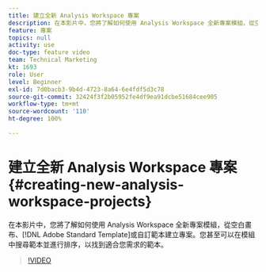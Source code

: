 ```yaml
---
title: 建立全新 Analysis Workspace 專案
description: 在本影片中，您將了解如何使用 Analysis Workspace 全新專案模組，從空白畫布、Adobe 標準範本或自訂範本建立專案。您甚至可以在模組中搜尋範本並進行排序，以找到適合您需求的範本。
feature: 專案
topics: null
activity: use
doc-type: feature video
team: Technical Marketing
kt: 1693
role: User
level: Beginner
exl-id: 7d0bacb3-9b4d-4723-8a64-6e4fdf5d3c78
source-git-commit: 32424f3f2b05952fe4df9ea91dcbe51684cee905
workflow-type: tm+mt
source-wordcount: '110'
ht-degree: 100%

---
```


# 建立全新 Analysis Workspace 專案 {#creating-new-analysis-workspace-projects}

在本影片中，您將了解如何使用 Analysis Workspace 全新專案模組，從空白畫布、[!DNL Adobe Standard Template]或自訂範本建立專案。您甚至可以在模組中搜尋範本並進行排序，以找到適合您需求的範本。

>[!VIDEO](https://video.tv.adobe.com/v/23233/?quality=12)
